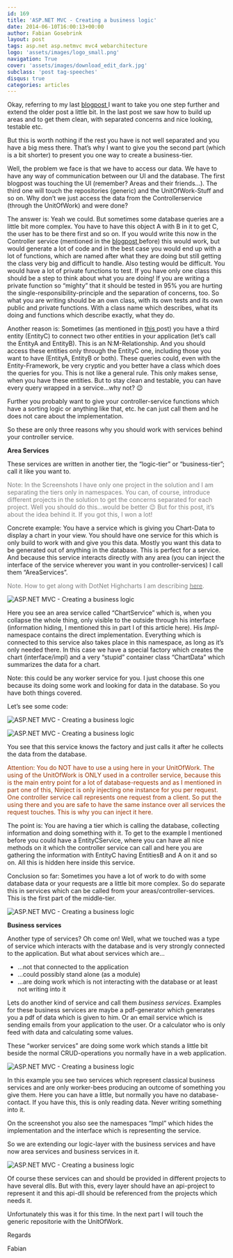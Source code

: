 ```yaml
---
id: 169
title: 'ASP.NET MVC - Creating a business logic'
date: 2014-06-10T16:00:13+00:00
author: Fabian Gosebrink
layout: post
tags: asp.net asp.netmvc mvc4 webarchitecture 
logo: 'assets/images/logo_small.png'
navigation: True
cover: 'assets/images/download_edit_dark.jpg'
subclass: 'post tag-speeches'
disqus: true
categories: articles
---
```


Okay, referring to my last <a href="http://fabiangosebrink.wordpress.com/2014/06/01/asp-net-mvc-architecture-part-i-giving-your-project-structure-with-areas-and-services/" target="_blank">blogpost </a>I want to take you one step further and extend the older post a little bit. In the last post we saw how to build up areas and to get them clean, with separated concerns and nice looking, testable etc.

But this is worth nothing if the rest you have is not well separated and you have a big mess there. That’s why I want to give you the second part (which is a bit shorter) to present you one way to create a business-tier.

Well, the problem we face is that we have to access our data. We have to have any way of communication between our UI and the database. The first blogpost was touching the UI (remember? Areas and their friends…). The third one will touch the repositories (generic) and the UnitOfWork-Stuff and so on. Why don’t we just access the data from the Controllerservice (through the UnitOfWork) and were done?

<!--more-->

The answer is: Yeah we could. But sometimes some database queries are a little bit more complex. You have to have this object A with B in it to get C, the user has to be there first and so on. If you would write this now in the Controller service (mentioned in the <a href="http://fabiangosebrink.wordpress.com/2014/04/06/code-first-with-ef-and-nm-relationship-with-more-information-in-your-relation-table/" target="_blank">blogpost </a>before) this would work, but would generate a lot of code and in the best case you would end up with a lot of functions, which are named after what they are doing but still getting the class very big and difficult to handle. Also testing would be difficult. You would have a lot of private functions to test. If you have only one class this should be a step to think about what you are doing! If you are writing a private function so “mighty” that it should be tested in 95% you are hurting the single-responsibility-principle and the separation of concerns, too. So what you are writing should be an own class, with its own tests and its own public and private functions. With a class name which describes, what its doing and functions which describe exactly, what they do.

Another reason is: Sometimes (as mentioned in <a title="Code-First with EF and N:M Relationship with more information in your relation-table" href="http://fabiangosebrink.wordpress.com/2014/04/06/code-first-with-ef-and-nm-relationship-with-more-information-in-your-relation-table/" target="_blank">this </a>post) you have a third entity (EntityC) to connect two other entities in your application (let’s call the EntityA and EntityB). This is an N:M-Relationship. And you should access these entities only through the EntityC one, including those you want to have (EntityA, EntityB or both). These queries could, even with the Entity-Framework, be very cryptic and you better have a class which does the queries for you. This is not like a general rule. This only makes sense, when you have these entities. But to stay clean and testable, you can have every query wrapped in a service…why not? 😉

Further you probably want to give your controller-service functions which have a sorting logic or anything like that, etc. he can just call them and he does not care about the implementation.

So these are only three reasons why you should work with services behind your controller service.



**Area Services**

These services are written in another tier, the “logic-tier” or “business-tier”; call it like you want to.

<span style="color: #808080;">Note: In the Screenshots I have only one project in the solution and I am separating the tiers only in namespaces. You can, of course, introduce different projects in the solution to get the concerns separated for each project. Well you should do this…would be better 😉 But for this post, it’s about the idea behind it. If you got this, I won a lot!</span>

Concrete example: You have a service which is giving you Chart-Data to display a chart in your view. You should have one service for this which is only build to work with and give you this data. Mostly you want this data to be generated out of anything in the database. This is perfect for a service. And because this service interacts directly with any area (you can inject the interface of the service wherever you want in you controller-services) I call them “AreaServices”.

<span style="color: #808080;">Note. How to get along with DotNet Highcharts I am describing <a title="How to include DotNet.HighCharts in ASP.Net MVC with ViewModels" href="http://fabiangosebrink.wordpress.com/2014/05/09/how-to-include-dotnet-highcharts-in-asp-net-mvc-with-viewmodels/" target="_blank"><span style="color: #808080;">here</span></a>.</span>



![ASP.NET MVC - Creating a business logic]({{site.baseurl}}assets/articles/2014-06-10/42abe410-8ef5-44a4-9794-ab531b8b3751.png)

Here you see an area service called “ChartService” which is, when you collapse the whole thing, only visible to the outside through his interface (information hiding, I mentioned this in part I of this article here). His _Impl_-namespace contains the direct implementation. Everything which is connected to this service also takes place in this namespace, as long as it’s only needed there. In this case we have a special factory which creates the chart (interface/impl) and a very “stupid” container class “ChartData” which summarizes the data for a chart.

Note: this could be any worker service for you. I just choose this one because its doing some work and looking for data in the database. So you have both things covered.

Let’s see some code:

![ASP.NET MVC - Creating a business logic]({{site.baseurl}}assets/articles/2014-06-10/eeb62a78-705e-44eb-a404-07fbaa25cbb1.png)

![ASP.NET MVC - Creating a business logic]({{site.baseurl}}assets/articles/2014-06-10/065fd0da-6b2b-4515-9521-7ae6c58e434c.png)

You see that this service knows the factory and just calls it after he collects the data from the database.

<span style="color: #993300;">Attention: You do NOT have to use a using here in your UnitOfWork. The using of the UnitOfWork is ONLY used in a controller service, because this is the main entry point for a lot of database-requests and as I mentioned in part one of this, Ninject is only injecting one instance for you per request. One controller service call represents one request from a client. So put the using there and you are safe to have the same instance over all services the request touches. This is why you can inject it here.</span>

The point is: You are having a tier which is calling the database, collecting information and doing something with it. To get to the example I mentioned before you could have a EntityCService, where you can have all nice methods on it which the controller service can call and here you are gathering the information with EntityC having EntitiesB and A on it and so on. All this is hidden here inside this service.

Conclusion so far: Sometimes you have a lot of work to do with some database data or your requests are a little bit more complex. So do separate this in services which can be called from your areas/controller-services. This is the first part of the middle-tier.

![ASP.NET MVC - Creating a business logic]({{site.baseurl}}assets/articles/2014-06-10/cfe740e3-d82b-4dd4-9aa6-c6442e0a29f5.png)

**Business services**

Another type of services? Oh come on! Well, what we touched was a type of service which interacts with the database and is very strongly connected to the application. But what about services which are…

  * …not that connected to the application
  * …could possibly stand alone (as a module)
  * …are doing work which is not interacting with the database or at least not writing into it

Lets do another kind of service and call them _business services_. Examples for these business services are maybe a pdf-generator which generates you a pdf of data which is given to him. Or an email service which is sending emails from your application to the user. Or a calculator who is only feed with data and calculating some values.

These “worker services” are doing some work which stands a little bit beside the normal CRUD-operations you normally have in a web application.

![ASP.NET MVC - Creating a business logic]({{site.baseurl}}assets/articles/2014-06-10/579ec6cf-55e4-43c4-98d3-44927c68a9c3.png)

In this example you see two services which represent classical business services and are only worker-bees producing an outcome of something you give them. Here you can have a little, but normally you have no database-contact. If you have this, this is only reading data. Never writing something into it.

On the screenshot you also see the namespaces “Impl” which hides the implementation and the interface which is representing the service.

So we are extending our logic-layer with the business services and have now area services and business services in it.

![ASP.NET MVC - Creating a business logic]({{site.baseurl}}assets/articles/2014-06-10/ef98f768-1b25-4196-a477-9e9e7f15d424.png)

Of course these services can and should be provided in different projects to have several dlls. But with this, every layer should have an api-project to represent it and this api-dll should be referenced from the projects which needs it.

Unfortunately this was it for this time. In the next part I will touch the generic repositorie with the UnitOfWork.

Regards

Fabian

